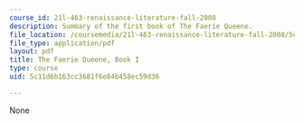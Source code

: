 ```yaml
---
course_id: 21l-463-renaissance-literature-fall-2008
description: Summary of the first book of The Faerie Queene.
file_location: /coursemedia/21l-463-renaissance-literature-fall-2008/5c11d6b163cc3681f6e84b458ec59d36_t_far_qne_bk_i.pdf
file_type: application/pdf
layout: pdf
title: The Faerie Queene, Book I
type: course
uid: 5c11d6b163cc3681f6e84b458ec59d36

---
```

None